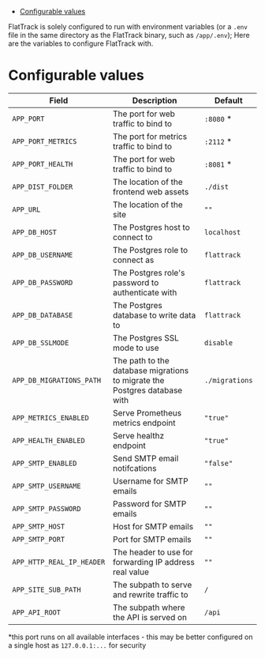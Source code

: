 - [Configurable values](#sec-1)

FlatTrack is solely configured to run with environment variables (or a `.env` file in the same directory as the FlatTrack binary, such as `/app/.env`); Here are the variables to configure FlatTrack with.

# Configurable values<a id="sec-1"></a>

| Field                     | Description                                                               | Default        |
|------------------------- |------------------------------------------------------------------------- |-------------- |
| `APP_PORT`                | The port for web traffic to bind to                                       | `:8080` \*     |
| `APP_PORT_METRICS`        | The port for metrics traffic to bind to                                   | `:2112` \*     |
| `APP_PORT_HEALTH`         | The port for web traffic to bind to                                       | `:8081` \*     |
| `APP_DIST_FOLDER`         | The location of the frontend web assets                                   | `./dist`       |
| `APP_URL`                 | The location of the site                                                  | `""`           |
| `APP_DB_HOST`             | The Postgres host to connect to                                           | `localhost`    |
| `APP_DB_USERNAME`         | The Postgres role to connect as                                           | `flattrack`    |
| `APP_DB_PASSWORD`         | The Postgres role's password to authenticate with                         | `flattrack`    |
| `APP_DB_DATABASE`         | The Postgres database to write data to                                    | `flattrack`    |
| `APP_DB_SSLMODE`          | The Postgres SSL mode to use                                              | `disable`      |
| `APP_DB_MIGRATIONS_PATH`  | The path to the database migrations to migrate the Postgres database with | `./migrations` |
| `APP_METRICS_ENABLED`     | Serve Prometheus metrics endpoint                                         | `"true"`       |
| `APP_HEALTH_ENABLED`      | Serve healthz endpoint                                                    | `"true"`       |
| `APP_SMTP_ENABLED`        | Send SMTP email notifcations                                              | `"false"`      |
| `APP_SMTP_USERNAME`       | Username for SMTP emails                                                  | `""`           |
| `APP_SMTP_PASSWORD`       | Password for SMTP emails                                                  | `""`           |
| `APP_SMTP_HOST`           | Host for SMTP emails                                                      | `""`           |
| `APP_SMTP_PORT`           | Port for SMTP emails                                                      | `""`           |
| `APP_HTTP_REAL_IP_HEADER` | The header to use for forwarding IP address real value                    | `""`           |
| `APP_SITE_SUB_PATH`       | The subpath to serve and rewrite traffic to                               | `/`            |
| `APP_API_ROOT`            | The subpath where the API is served on                                    | `/api`         |

\*this port runs on all available interfaces - this may be better configured on a single host as `127.0.0.1:...` for security
